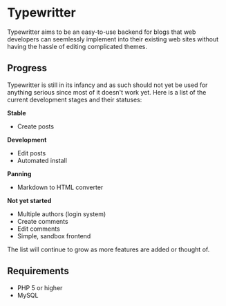 Typewritter
===========

Typewritter aims to be an easy-to-use backend for blogs that web developers can seemlessly implement into their existing web sites without having the hassle of editing complicated themes.


Progress
------------

Typewritter is still in its infancy and as such should not yet be used for anything serious since most of it doesn't work yet. Here is a list of the current development stages and their statuses:

**Stable**
- Create posts


**Development**
- Edit posts
- Automated install

**Panning**
- Markdown to HTML converter

**Not yet started**
- Multiple authors (login system)
- Create comments
- Edit comments
- Simple, sandbox frontend

The list will continue to grow as more features are added or thought of.

Requirements
------------

- PHP 5 or higher
- MySQL
